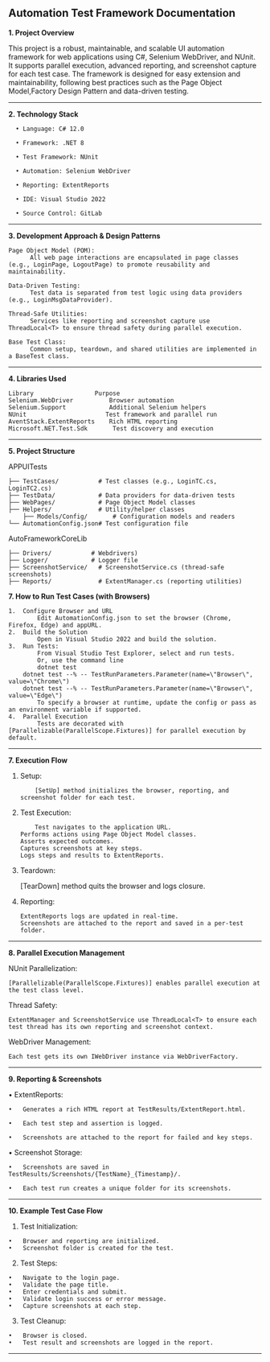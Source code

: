 Automation Test Framework Documentation
---
**1. Project Overview**

This project is a robust, maintainable, and scalable UI automation framework for web applications using C#, Selenium WebDriver, and NUnit.
It supports parallel execution, advanced reporting, and screenshot capture for each test case.
The framework is designed for easy extension and maintainability, following best practices such as the Page Object Model,Factory Design Pattern and data-driven testing.

---
**2. Technology Stack**
   
      •	Language: C# 12.0
      
      •	Framework: .NET 8
      
      •	Test Framework: NUnit
      
      •	Automation: Selenium WebDriver
      
      •	Reporting: ExtentReports
      
      •	IDE: Visual Studio 2022
      
      •	Source Control: GitLab
    
---
**3. Development Approach & Design Patterns**

	Page Object Model (POM):	
		  All web page interactions are encapsulated in page classes (e.g., LoginPage, LogoutPage) to promote reusability and maintainability.
					 
	Data-Driven Testing:	
		  Test data is separated from test logic using data providers (e.g., LoginMsgDataProvider).
					
	Thread-Safe Utilities:	
		  Services like reporting and screenshot capture use ThreadLocal<T> to ensure thread safety during parallel execution.
					
	Base Test Class:	
		  Common setup, teardown, and shared utilities are implemented in a BaseTest class.
			
---
**4. Libraries Used**

	Library					Purpose
	Selenium.WebDriver          Browser automation
	Selenium.Support            Additional Selenium helpers
	NUnit                      Test framework and parallel run
	AventStack.ExtentReports    Rich HTML reporting
	Microsoft.NET.Test.Sdk       Test discovery and execution

---

**5. Project Structure**

  APPUITests
	
    ├── TestCases/           # Test classes (e.g., LoginTC.cs, LoginTC2.cs)
    ├── TestData/            # Data providers for data-driven tests
    ├── WebPages/            # Page Object Model classes
    ├── Helpers/             # Utility/helper classes
		├── Models/Config/       # Configuration models and readers
    └── AutomationConfig.json# Test configuration file
		
  AutoFrameworkCoreLib
	
    ├── Drivers/           # Webdrivers)
    ├── Logger/            # Logger file
    ├── ScreenshotService/   # ScreenshotService.cs (thread-safe screenshots)
    ├── Reports/             # ExtentManager.cs (reporting utilities)
		

**7. How to Run Test Cases (with Browsers)**

    1.	Configure Browser and URL
      		Edit AutomationConfig.json to set the browser (Chrome, Firefox, Edge) and appURL.
    2.	Build the Solution
      		Open in Visual Studio 2022 and build the solution.
    3.	Run Tests:
      		From Visual Studio Test Explorer, select and run tests.
      		Or, use the command line
        	dotnet test 
	 	dotnet test --% -- TestRunParameters.Parameter(name=\"Browser\", value=\"Chrome\")
   	 	dotnet test --% -- TestRunParameters.Parameter(name=\"Browser\", value=\"Edge\")
      		To specify a browser at runtime, update the config or pass as an environment variable if supported.
    4.	Parallel Execution
      		Tests are decorated with [Parallelizable(ParallelScope.Fixtures)] for parallel execution by default.
---

**7. Execution Flow**

  1.	Setup:
     
				[SetUp] method initializes the browser, reporting, and screenshot folder for each test.

  2.	Test Execution:
     
				Test navigates to the application URL.
	     	Performs actions using Page Object Model classes.
	     	Asserts expected outcomes.
	     	Captures screenshots at key steps.
	     	Logs steps and results to ExtentReports.

  
  3.	Teardown:

    	[TearDown] method quits the browser and logs closure.
    	
  5.	Reporting:
     
     		ExtentReports logs are updated in real-time.
     		Screenshots are attached to the report and saved in a per-test folder.
---
**8. Parallel Execution Management**

  NUnit Parallelization:
  
    [Parallelizable(ParallelScope.Fixtures)] enables parallel execution at the test class level.
  
  Thread Safety:
  
    ExtentManager and ScreenshotService use ThreadLocal<T> to ensure each test thread has its own reporting and screenshot context.
  
  WebDriver Management:
  
    Each test gets its own IWebDriver instance via WebDriverFactory.
  
---
**9. Reporting & Screenshots**

  •	ExtentReports:
  
    •	Generates a rich HTML report at TestResults/ExtentReport.html.
    
    •	Each test step and assertion is logged.
    
    •	Screenshots are attached to the report for failed and key steps.
  
  •	Screenshot Storage:
  
    •	Screenshots are saved in TestResults/Screenshots/{TestName}_{Timestamp}/.
    
    •	Each test run creates a unique folder for its screenshots.
  
---

**10. Example Test Case Flow**
  1.	Test Initialization:
     
    •	Browser and reporting are initialized.
    •	Screenshot folder is created for the test.

  2.	Test Steps:
     
    •	Navigate to the login page.
    •	Validate the page title.
    •	Enter credentials and submit.
    •	Validate login success or error message.
    •	Capture screenshots at each step.

  3.	Test Cleanup:
  	
    •	Browser is closed.
    •	Test result and screenshots are logged in the report.
---
